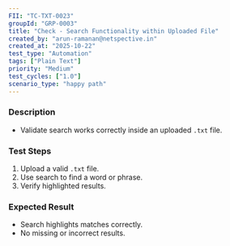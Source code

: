 ```yaml
---
FII: "TC-TXT-0023"
groupId: "GRP-0003"
title: "Check - Search Functionality within Uploaded File"
created_by: "arun-ramanan@netspective.in"
created_at: "2025-10-22"
test_type: "Automation"
tags: ["Plain Text"]
priority: "Medium"
test_cycles: ["1.0"]
scenario_type: "happy path"
---
```

### Description
- Validate search works correctly inside an uploaded `.txt` file.

### Test Steps
1. Upload a valid `.txt` file.  
2. Use search to find a word or phrase.  
3. Verify highlighted results.

### Expected Result
- Search highlights matches correctly.  
- No missing or incorrect results.
